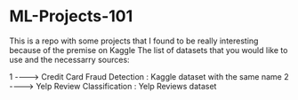# ML-Projects-101
This is a repo with some projects that I found to be really interesting because of the premise on Kaggle
The list of datasets that you would like to use and the necessarry sources:

1 ----> Credit Card Fraud Detection : Kaggle dataset with the same name
2 ----> Yelp Review Classification : Yelp Reviews dataset
